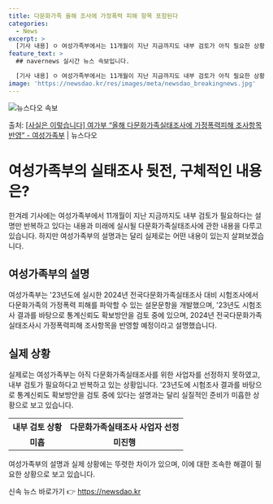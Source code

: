 ```yaml
---
title: 다문화가족 올해 조사에 가정폭력 피해 항목 포함된다
categories:
  - News
excerpt: >
  [기사 내용] ㅇ 여성가족부에서는 11개월이 지난 지금까지도 내부 검토가 아직 필요한 상황 이란 말만 반복하…
feature_text: >
  ## navernews 실시간 뉴스 속보입니다.

  [기사 내용] ㅇ 여성가족부에서는 11개월이 지난 지금까지도 내부 검토가 아직 필요한 상황 이란 말만 반복하…
image: 'https://newsdao.kr/res/images/meta/newsdao_breakingnews.jpg'
---
```


![뉴스다오 속보](https://newsdao.kr/res/images/meta/newsdao_breakingnews.jpg)

<p>출처: <a href="https://newsdao.kr/3335" rel="dofollow">[사실은 이렇습니다] 여가부 “올해 다문화가족실태조사에 가정폭력피해 조사항목 반영” - 여성가족부</a> | 뉴스다오</p>

<h1>여성가족부의 실태조사 뒷전, 구체적인 내용은?</h1>
<p data-ke-size="size16">한겨레 기사에는 여성가족부에서 11개월이 지난 지금까지도 내부 검토가 필요하다는 설명만 반복하고 있다는 내용과 미래에 실시될 다문화가족실태조사에 관한 내용을 다루고 있습니다. 하지만 여성가족부의 설명과는 달리 실제로는 어떤 내용이 있는지 살펴보겠습니다.</p>

<h2>여성가족부의 설명</h2>
<p data-ke-size="size16">여성가족부는 '23년도에 실시한 2024년 전국다문화가족실태조사 대비 시험조사에서 다문화가족의 가정폭력 피해를 파악할 수 있는 설문문항을 개발했으며, '23년도 시험조사 결과를 바탕으로 통계신뢰도 확보방안을 검토 중에 있으며, 2024년 전국다문화가족실태조사시 가정폭력피해 조사항목을 반영할 예정이라고 설명했습니다.</p>

<h2>실제 상황</h2>
<p data-ke-size="size16">실제로는 여성가족부는 아직 다문화가족실태조사를 위한 사업자를 선정하지 못하였고, 내부 검토가 필요하다고 반복하고 있는 상황입니다. '23년도에 시험조사 결과를 바탕으로 통계신뢰도 확보방안을 검토 중에 있다는 설명과는 달리 실질적인 준비가 미흡한 상황으로 보고 있습니다.</p>

<table>
	<tr>
		<th>내부 검토 상황</th>
		<th>다문화가족실태조사 사업자 선정</th>
	</tr>
	<tr>
		<td style="text-align: center; height: 17px;"><b>미흡</b></td>
		<td style="text-align: center; height: 17px;"><b>미진행</b></td>
	</tr>
</table>

<p data-ke-size="size16">여성가족부의 설명과 실제 상황에는 뚜렷한 차이가 있으며, 이에 대한 조속한 해결이 필요한 상황으로 보고 있습니다.</p> 

신속 뉴스 바로가기 👉 <a href="https://newsdao.kr" rel="dofollow">https://newsdao.kr</a>



